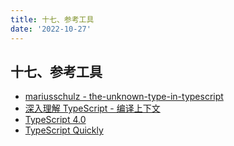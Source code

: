 ```yaml
---
title: 十七、参考工具
date: '2022-10-27'
---
```


## 十七、参考工具

- [mariusschulz - the-unknown-type-in-typescript](https://mariusschulz.com/blog/the-unknown-type-in-typescript)
- [深入理解 TypeScript - 编译上下文](https://jkchao.github.io/typescript-book-chinese/project/compilationContext.html#tsconfig-json)
- [TypeScript 4.0](https://www.typescriptlang.org/docs/handbook/release-notes/typescript-4-0.html)
- [TypeScript Quickly](https://www.manning.com/books/typescript-quickly)
